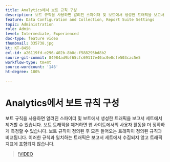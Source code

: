 ```yaml
---
title: Analytics에서 보트 규칙 구성
description: 보트 규칙을 사용하면 알려진 스파이더 및 보트에서 생성한 트래픽을 보고서 세트에서 제거할 수 있습니다. 보트 트래픽을 제거하면 웹 사이트에서의 사용자 활동을 더 정확하게 측정할 수 있습니다. 보트 규칙이 정의된 후 모든 들어오는 트래픽이 정의된 규칙과 비교됩니다. 이러한 규칙과 일치하는 트래픽은 보고서 세트에서 수집되지 않고 트래픽 지표에 포함되지 않습니다.
feature: Data Configuration and Collection, Report Suite Settings
topic: Administration
role: Admin
level: Intermediate, Experienced
doc-type: feature video
thumbnail: 335738.jpg
kt: KT-8458
exl-id: a26119fd-e296-402b-8b0c-f588295bd8b2
source-git-commit: 84984ad9bf65cfc69117e40ac0e0cfe503cac5e5
workflow-type: tm+mt
source-wordcount: '146'
ht-degree: 100%

---
```


# Analytics에서 보트 규칙 구성

보트 규칙을 사용하면 알려진 스파이더 및 보트에서 생성한 트래픽을 보고서 세트에서 제거할 수 있습니다. 보트 트래픽을 제거하면 웹 사이트에서의 사용자 활동을 더 정확하게 측정할 수 있습니다. 보트 규칙이 정의된 후 모든 들어오는 트래픽이 정의된 규칙과 비교됩니다. 이러한 규칙과 일치하는 트래픽은 보고서 세트에서 수집되지 않고 트래픽 지표에 포함되지 않습니다.

>[!VIDEO](https://video.tv.adobe.com/v/3418510/?quality=12&learn=on&captions=kor)
